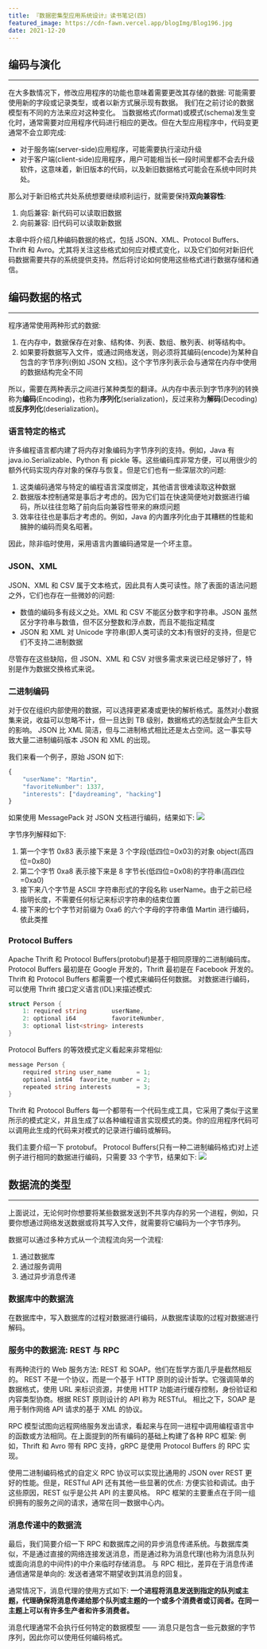 ```yaml
---
title: 『数据密集型应用系统设计』读书笔记(四)
featured_image: https://cdn-fawn.vercel.app/blogImg/Blog196.jpg
date: 2021-12-20
---
```


## 编码与演化
***  
在大多数情况下，修改应用程序的功能也意味着需要更改其存储的数据: 可能需要使用新的字段或记录类型，或者以新方式展示现有数据。
我们在之前讨论的数据模型有不同的方法来应对这种变化。
当数据格式(format)或模式(schema)发生变化时，通常需要对应用程序代码进行相应的更改。但在大型应用程序中，代码变更通常不会立即完成: 
- 对于服务端(server-side)应用程序，可能需要执行滚动升级
- 对于客户端(client-side)应用程序，用户可能相当长一段时间里都不会去升级软件，这意味着，新旧版本的代码，以及新旧数据格式可能会在系统中同时共处。

那么对于新旧格式共处系统想要继续顺利运行，就需要保持**双向兼容性**: 
1. 向后兼容: 新代码可以读取旧数据
2. 向前兼容: 旧代码可以读取新数据

本章中将介绍几种编码数据的格式，包括 JSON、XML、Protocol Buffers、Thrift 和 Avro。尤其将关注这些格式如何应对模式变化，以及它们如何对新旧代码数据需要共存的系统提供支持。然后将讨论如何使用这些格式进行数据存储和通信。

## 编码数据的格式
***  
程序通常使用两种形式的数据: 
1. 在内存中，数据保存在对象、结构体、列表、数组、散列表、树等结构中。
2. 如果要将数据写入文件，或通过网络发送，则必须将其编码(encode)为某种自包含的字节序列(例如 JSON 文档)。这个字节序列表示会与通常在内存中使用的数据结构完全不同

所以，需要在两种表示之间进行某种类型的翻译。从内存中表示到字节序列的转换称为**编码**(Encoding)，也称为**序列化**(serialization)，反过来称为**解码**(Decoding)或**反序列化**(deserialization)。

### 语言特定的格式
许多编程语言都内建了将内存对象编码为字节序列的支持。例如，Java 有 java.io.Serializable、Python 有 pickle 等。这些编码库非常方便，可以用很少的额外代码实现内存对象的保存与恢复。但是它们也有一些深层次的问题: 
1. 这类编码通常与特定的编程语言深度绑定，其他语言很难读取这种数据
2. 数据版本控制通常是事后才考虑的。因为它们旨在快速简便地对数据进行编码，所以往往忽略了前向后向兼容性带来的麻烦问题
3. 效率往往也是事后才考虑的。例如，Java 的内置序列化由于其糟糕的性能和臃肿的编码而臭名昭著。

因此，除非临时使用，采用语言内置编码通常是一个坏主意。

### JSON、XML
JSON、XML 和 CSV 属于文本格式，因此具有人类可读性。除了表面的语法问题之外，它们也存在一些微妙的问题: 
- 数值的编码多有歧义之处。XML 和 CSV 不能区分数字和字符串。JSON 虽然区分字符串与数值，但不区分整数和浮点数，而且不能指定精度
- JSON 和 XML 对 Unicode 字符串(即人类可读的文本)有很好的支持，但是它们不支持二进制数据

尽管存在这些缺陷，但 JSON、XML 和 CSV 对很多需求来说已经足够好了，特别是作为数据交换格式来说。

### 二进制编码
对于仅在组织内部使用的数据，可以选择更紧凑或更快的解析格式。虽然对小数据集来说，收益可以忽略不计，但一旦达到 TB 级别，数据格式的选型就会产生巨大的影响。
JSON 比 XML 简洁，但与二进制格式相比还是太占空间。这一事实导致大量二进制编码版本 JSON 和 XML 的出现。

我们来看一个例子，原始 JSON 如下: 
``` javascript
{
    "userName": "Martin",
    "favoriteNumber": 1337,
    "interests": ["daydreaming", "hacking"]
}
```

如果使用 MessagePack 对 JSON 文档进行编码，结果如下: 
![](https://cdn-fawn.vercel.app/contentImg/ddia/fig4-1.png)

字节序列解释如下: 
1. 第一个字节 0x83 表示接下来是 3 个字段(低四位=0x03)的对象 object(高四位=0x80)
2. 第二个字节 0xa8 表示接下来是 8 字节长(低四位=0x08)的字符串(高四位=0xa0)
3. 接下来八个字节是 ASCII 字符串形式的字段名称 userName。由于之前已经指明长度，不需要任何标记来标识字符串的结束位置
4. 接下来的七个字节对前缀为 0xa6 的六个字母的字符串值 Martin 进行编码，依此类推

### Protocol Buffers
Apache Thrift 和 Protocol Buffers(protobuf)是基于相同原理的二进制编码库。Protocol Buffers 最初是在 Google 开发的，Thrift 最初是在 Facebook 开发的。
Thrift 和 Protocol Buffers 都需要一个模式来编码任何数据。
对数据进行编码，可以使用 Thrift 接口定义语言(IDL)来描述模式: 
``` csharp
struct Person {
    1: required string       userName,
    2: optional i64          favoriteNumber,
    3: optional list<string> interests
}
```

Protocol Buffers 的等效模式定义看起来非常相似: 
``` csharp
message Person {
    required string user_name       = 1;
    optional int64  favorite_number = 2;
    repeated string interests       = 3;
}
```

Thrift 和 Protocol Buffers 每一个都带有一个代码生成工具，它采用了类似于这里所示的模式定义，并且生成了以各种编程语言实现模式的类。你的应用程序代码可以调用此生成的代码来对模式的记录进行编码或解码。

我们主要介绍一下 protobuf。
Protocol Buffers(只有一种二进制编码格式)对上述例子进行相同的数据进行编码，只需要 33 个字节，结果如下: 
![](https://cdn-fawn.vercel.app/contentImg/ddia/fig4-4.png)

## 数据流的类型
***  
上面说过，无论何时你想要将某些数据发送到不共享内存的另一个进程，例如，只要你想通过网络发送数据或将其写入文件，就需要将它编码为一个字节序列。

数据可以通过多种方式从一个流程流向另一个流程: 
1. 通过数据库
2. 通过服务调用
3. 通过异步消息传递

### 数据库中的数据流
在数据库中，写入数据库的过程对数据进行编码，从数据库读取的过程对数据进行解码。

### 服务中的数据流: REST 与 RPC
有两种流行的 Web 服务方法: REST 和 SOAP。他们在哲学方面几乎是截然相反的。
REST 不是一个协议，而是一个基于 HTTP 原则的设计哲学。它强调简单的数据格式，使用 URL 来标识资源，并使用 HTTP 功能进行缓存控制，身份验证和内容类型协商。根据 REST 原则设计的 API 称为 RESTful。
相比之下，SOAP 是用于制作网络 API 请求的基于 XML 的协议。

RPC 模型试图向远程网络服务发出请求，看起来与在同一进程中调用编程语言中的函数或方法相同。在上面提到的所有编码的基础上构建了各种 RPC 框架: 例如，Thrift 和 Avro 带有 RPC 支持，gRPC 是使用 Protocol Buffers 的 RPC 实现。

使用二进制编码格式的自定义 RPC 协议可以实现比通用的 JSON over REST 更好的性能。但是，RESTful API 还有其他一些显著的优点: 方便实验和调试。由于这些原因，REST 似乎是公共 API 的主要风格。 RPC 框架的主要重点在于同一组织拥有的服务之间的请求，通常在同一数据中心内。

### 消息传递中的数据流
最后，我们简要介绍一下 RPC 和数据库之间的异步消息传递系统。与数据库类似，不是通过直接的网络连接发送消息，而是通过称为消息代理(也称为消息队列或面向消息的中间件)的中介来临时存储消息。
与 RPC 相比，差异在于消息传递通信通常是单向的: 发送者通常不期望收到其消息的回复。

通常情况下，消息代理的使用方式如下: **一个进程将消息发送到指定的队列或主题，代理确保将消息传递给那个队列或主题的一个或多个消费者或订阅者。在同一主题上可以有许多生产者和许多消费者。**

消息代理通常不会执行任何特定的数据模型 —— 消息只是包含一些元数据的字节序列，因此你可以使用任何编码格式。